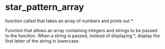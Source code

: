 # star_pattern_array

function called that takes an array of numbers and prints out *.

Function that allows an array containing integers and strings to be passed to the function. When a string is passed, instead of displaying *, 
display the first letter of the string in lowercase.

